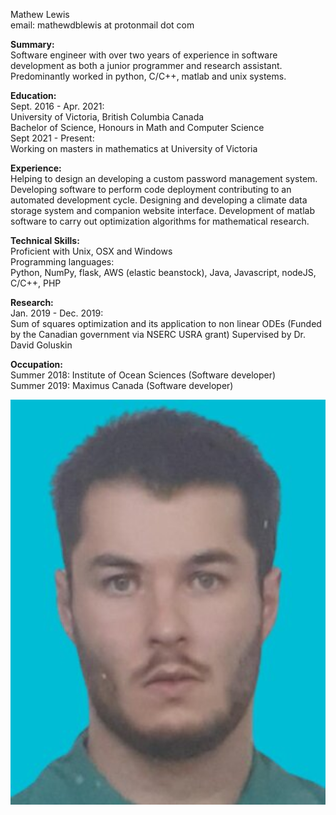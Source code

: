 Mathew Lewis  
email: mathewdblewis at protonmail dot com  

**Summary:**  
Software engineer with over two years of experience in software development as both a junior programmer and research assistant. Predominantly worked in python, C/C++, matlab and unix systems.

**Education:**  
Sept. 2016 - Apr. 2021:  
University of Victoria, British Columbia Canada  
Bachelor of Science, Honours in Math and Computer Science  
Sept 2021 - Present:  
Working on masters in mathematics at University of Victoria  

**Experience:**  
Helping to design an developing a custom password management system. Developing software to perform code deployment contributing to an automated development cycle. Designing and developing a climate data storage system and companion website interface. Development of matlab software to carry out optimization algorithms for mathematical research.

**Technical Skills:**  
Proficient with Unix, OSX and Windows  
Programming languages:  
Python, NumPy, flask, AWS (elastic beanstock), Java, Javascript, nodeJS, C/C++, PHP  

**Research:**  
Jan. 2019 - Dec. 2019:  
Sum of squares optimization and its application to non linear ODEs (Funded by the Canadian government via NSERC USRA grant) Supervised by Dr. David Goluskin  

**Occupation:**  
Summer 2018: Institute of Ocean Sciences (Software developer)  
Summer 2019: Maximus Canada (Software developer)  





<img width="553" alt="pic" src="https://raw.githubusercontent.com/mathewdblewis/mathewdblewis/main/meCrop.jpg">










